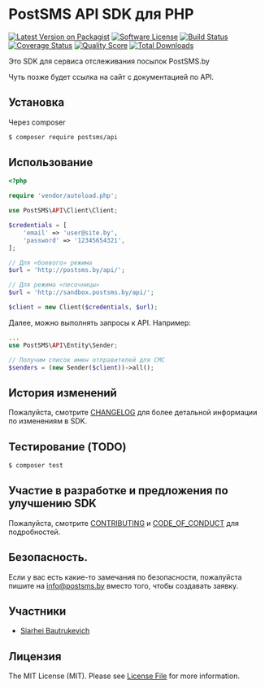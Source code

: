 # PostSMS API SDK для PHP

[![Latest Version on Packagist][ico-version]][link-packagist]
[![Software License][ico-license]](LICENSE.md)
[![Build Status][ico-travis]][link-travis]
[![Coverage Status][ico-scrutinizer]][link-scrutinizer]
[![Quality Score][ico-code-quality]][link-code-quality]
[![Total Downloads][ico-downloads]][link-downloads]

Это SDK для сервиса отслеживания посылок PostSMS.by

Чуть позже будет ссылка на сайт с документацией по API.


## Установка

Через composer

``` bash
$ composer require postsms/api
```

## Использование

``` php
<?php

require 'vendor/autoload.php';

use PostSMS\API\Client\Client;

$credentials = [
    'email' => 'user@site.by',
    'password' => '12345654321',
];

// Для «боевого» режима
$url = 'http://postsms.by/api/';

// Для режима «песочницы»
$url = 'http://sandbox.postsms.by/api/';

$client = new Client($credentials, $url);
```

Далее, можно выполнять запросы к API. Например:


``` php
...
use PostSMS\API\Entity\Sender;

// Получим список имен отправителей для СМС
$senders = (new Sender($client))->all();

```

## История изменений

Пожалуйста, смотрите [CHANGELOG](CHANGELOG.md) для более детальной информации по изменениям в SDK.

## Тестирование (TODO)

``` bash
$ composer test
```

## Участие в разработке и предложения по улучшению SDK

Пожалуйста, смотрите [CONTRIBUTING](CONTRIBUTING.md) и [CODE_OF_CONDUCT](CODE_OF_CONDUCT.md) для подробностей.

## Безопасность.

Если у вас есть какие-то замечания по безопасности, пожалуйста пишите на info@postsms.by вместо того, чтобы создавать заявку.

## Участники

- [Siarhei Bautrukevich][link-author]

## Лицензия

The MIT License (MIT). Please see [License File](LICENSE.md) for more information.

[ico-version]: https://img.shields.io/packagist/v/postsms/api.svg?style=flat-square
[ico-license]: https://img.shields.io/badge/license-MIT-brightgreen.svg?style=flat-square
[ico-travis]: https://img.shields.io/travis/postsms/api/master.svg?style=flat-square
[ico-scrutinizer]: https://img.shields.io/scrutinizer/coverage/g/postsms/api.svg?style=flat-square
[ico-code-quality]: https://img.shields.io/scrutinizer/g/postsms/api.svg?style=flat-square
[ico-downloads]: https://img.shields.io/packagist/dt/postsms/api.svg?style=flat-square

[link-packagist]: https://packagist.org/packages/postsms/api
[link-travis]: https://travis-ci.org/postsms/api
[link-scrutinizer]: https://scrutinizer-ci.com/g/postsms/api/code-structure
[link-code-quality]: https://scrutinizer-ci.com/g/postsms/api
[link-downloads]: https://packagist.org/packages/postsms/api
[link-author]: https://github.com/bautrukevich
[link-contributors]: ../../contributors

